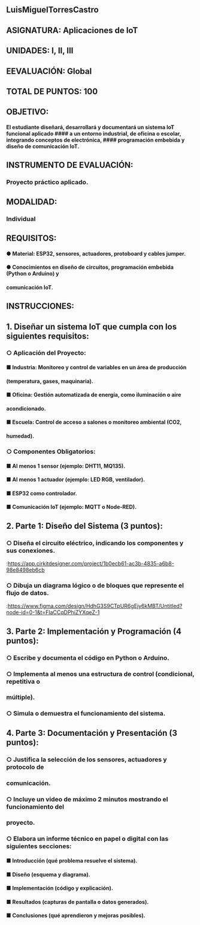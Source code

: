 ##  LuisMiguelTorresCastro
##  ASIGNATURA: Aplicaciones de IoT
##  UNIDADES: I, II, III
##  EEVALUACIÓN: Global
##  TOTAL DE PUNTOS: 100

##  OBJETIVO:
####   El estudiante diseñará, desarrollará y documentará un sistema IoT funcional aplicado ####   a un entorno industrial, de oficina o escolar, integrando conceptos de electrónica, ####   programación embebida y diseño de comunicación IoT.

## INSTRUMENTO DE EVALUACIÓN:
### Proyecto práctico aplicado.
## MODALIDAD:
### Individual
## REQUISITOS:
#### ● Material: ESP32, sensores, actuadores, protoboard y cables jumper.
#### ● Conocimientos en diseño de circuitos, programación embebida (Python o Arduino) y
####   comunicación IoT.

## INSTRUCCIONES:
## 1. Diseñar un sistema IoT que cumpla con los siguientes requisitos:
### ○ Aplicación del Proyecto:
#### ■ Industria: Monitoreo y control de variables en un área de producción
#### (temperatura, gases, maquinaria).
#### ■ Oficina: Gestión automatizada de energía, como iluminación o aire
#### acondicionado.
#### ■ Escuela: Control de acceso a salones o monitoreo ambiental (CO2,
#### humedad).

### ○ Componentes Obligatorios:
#### ■ Al menos 1 sensor (ejemplo: DHT11, MQ135).
#### ■ Al menos 1 actuador (ejemplo: LED RGB, ventilador).
#### ■ ESP32 como controlador.
#### ■ Comunicación IoT (ejemplo: MQTT o Node-RED).

## 2. Parte 1: Diseño del Sistema (3 puntos):
### ○ Diseña el circuito eléctrico, indicando los componentes y sus conexiones.
:https://app.cirkitdesigner.com/project/1b0ecb61-ac3b-4835-a6b8-98e8498eb6cb
### ○ Dibuja un diagrama lógico o de bloques que represente el flujo de datos.
:https://www.figma.com/design/HdhG3S9CTpUR6gEjy6kMBT/Untitled?node-id=0-1&t=FIaCCqDPhiZYXqeZ-1
## 3. Parte 2: Implementación y Programación (4 puntos):
### ○ Escribe y documenta el código en Python o Arduino.
### ○ Implementa al menos una estructura de control (condicional, repetitiva o
###   múltiple).
### ○ Simula o demuestra el funcionamiento del sistema.
## 4. Parte 3: Documentación y Presentación (3 puntos):
### ○ Justifica la selección de los sensores, actuadores y protocolo de
###   comunicación.
### ○ Incluye un video de máximo 2 minutos mostrando el funcionamiento del
###   proyecto.
### ○ Elabora un informe técnico en papel o digital con las siguientes secciones:
#### ■ Introducción (qué problema resuelve el sistema).
#### ■ Diseño (esquema y diagrama).
#### ■ Implementación (código y explicación).
#### ■ Resultados (capturas de pantalla o datos generados).
#### ■ Conclusiones (qué aprendieron y mejoras posibles).
